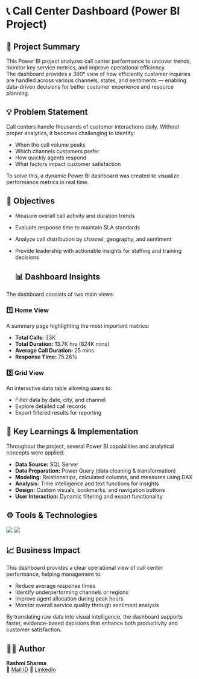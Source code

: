 # 📞 Call Center Dashboard (Power BI Project)

## 🧩 Project Summary
This Power BI project analyzes call center performance to uncover trends, monitor key service metrics, and improve operational efficiency.  
The dashboard provides a 360° view of how efficiently customer inquiries are handled across various channels, states, and sentiments — enabling data-driven decisions for better customer experience and resource planning.  

## 💡 Problem Statement
Call centers handle thousands of customer interactions daily. Without proper analytics, it becomes challenging to identify:

- When the call volume peaks
- Which channels customers prefer
- How quickly agents respond
- What factors impact customer satisfaction
  
To solve this, a dynamic Power BI dashboard was created to visualize performance metrics in real time.

## 🎯 Objectives

- Measure overall call activity and duration trends
- Evaluate response time to maintain SLA standards 
- Analyze call distribution by channel, geography, and sentiment
- Provide leadership with actionable insights for staffing and training decisions

  ## 📊 Dashboard Insights
The dashboard consists of two main views:  

### **1️⃣ Home View**
A summary page highlighting the most important metrics:  

- **Total Calls:** 33K
- **Total Duration:** 13.7K hrs (824K mins)
- **Average Call Duration:** 25 mins
- **Response Time:** 75.26%  

### **2️⃣ Grid View**
An interactive data table allowing users to:
- Filter data by date, city, and channel  
- Explore detailed call records  
- Export filtered results for reporting

## 🧠 Key Learnings & Implementation
Throughout the project, several Power BI capabilities and analytical concepts were applied:
- **Data Source:** SQL Server  
- **Data Preparation:** Power Query (data cleaning & transformation)  
- **Modeling:** Relationships, calculated columns, and measures using DAX  
- **Analysis:** Time intelligence and text functions for insights  
- **Design:** Custom visuals, bookmarks, and navigation buttons  
- **User Interaction:** Dynamic filtering and export functionality

## ⚙️ Tools & Technologies
<p align="left">
  <img src="https://img.shields.io/badge/Power%20BI-F2C811?style=for-the-badge&logo=powerbi&logoColor=black"/>
  <img src="https://img.shields.io/badge/Microsoft%20Excel-217346?style=for-the-badge&logo=microsoftexcel&logoColor=white"/>
</p>

## 📈 Business Impact
This dashboard provides a clear operational view of call center performance, helping management to:
- Reduce average response times  
- Identify underperforming channels or regions  
- Improve agent allocation during peak hours  
- Monitor overall service quality through sentiment analysis  

By translating raw data into visual intelligence, the dashboard supports faster, evidence-based decisions that enhance both productivity and customer satisfaction.

## 👩‍💻 Author
**Rashmi Sharma**  
📧 [Mail ID](rashusharma007@gmail.com)
🔗 [LinkedIn](www.linkedin.com/in/rashmi-sharma-11nv91)

